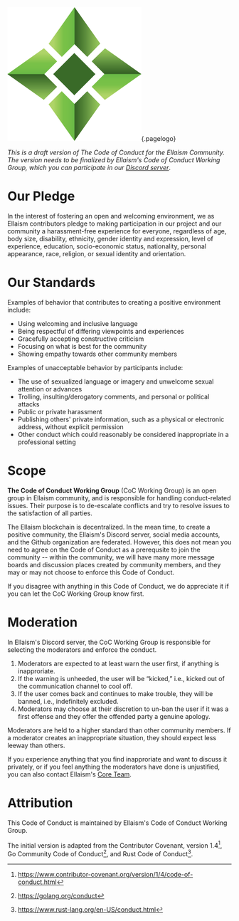 ![Logo](/uploads/logo.png "Logo"){.pagelogo}
<!-- TITLE: Code Of Conduct -->
<!-- SUBTITLE: Ellaism - A stable network with no premine and no dev fees -->


*This is a draft version of The Code of Conduct for the Ellaism Community. The version needs to be finalized by Ellaism's Code of Conduct Working Group, which you can participate in our [Discord server](https://discord.gg/gz9tURY)*.

# Our Pledge

In the interest of fostering an open and welcoming environment, we as Ellaism contributors pledge to making participation in our project and our community a harassment-free experience for everyone, regardless of age, body size, disability, ethnicity, gender identity and expression, level of experience, education, socio-economic status, nationality, personal appearance, race, religion, or sexual identity and orientation.

# Our Standards

Examples of behavior that contributes to creating a positive environment include:

* Using welcoming and inclusive language
* Being respectful of differing viewpoints and experiences
* Gracefully accepting constructive criticism
* Focusing on what is best for the community
* Showing empathy towards other community members

Examples of unacceptable behavior by participants include:

* The use of sexualized language or imagery and unwelcome sexual attention or advances
* Trolling, insulting/derogatory comments, and personal or political attacks
* Public or private harassment
* Publishing others' private information, such as a physical or electronic address, without explicit permission
* Other conduct which could reasonably be considered inappropriate in a professional setting
  
# Scope

**The Code of Conduct Working Group** (CoC Working Group) is an open group in Ellaism community, and is responsible for handling conduct-related issues. Their purpose is to de-escalate conflicts and try to resolve issues to the satisfaction of all parties.

The Ellaism blockchain is decentralized. In the mean time, to create a positive community, the Ellaism's Discord server, social media accounts, and the Github organization are federated. However, this does not mean you need to agree on the Code of Conduct as a prerequsite to join the community -- within the community, we will have many more message boards and discussion places created by community members, and they may or may not choose to enforce this Code of Conduct.

If you disagree with anything in this Code of Conduct, we do appreciate it if you can let the CoC Working Group know first.

# Moderation

In Ellaism's Discord server, the CoC Working Group is responsible for selecting the moderators and enforce the conduct.

1. Moderators are expected to at least warn the user first, if anything is inapproriate.
2. If the warning is unheeded, the user will be “kicked,” i.e., kicked out of the communication channel to cool off.
3. If the user comes back and continues to make trouble, they will be banned, i.e., indefinitely excluded.
4. Moderators may choose at their discretion to un-ban the user if it was a first offense and they offer the offended party a genuine apology.

Moderators are held to a higher standard than other community members. If a moderator creates an inappropriate situation, they should expect less leeway than others.

If you experience anything that you find inapproriate and want to discuss it privately, or if you feel anything the moderators have done is unjustified, you can also contact Ellaism's [Core Team](mailto:core@ellaism.org).

# Attribution

This Code of Conduct is maintained by Ellaism's Code of Conduct Working Group.

The initial version is adapted from the Contributor Covenant, version 1.4[^1], Go Community Code of Conduct[^2], and Rust Code of Conduct[^3].

[^1]: https://www.contributor-covenant.org/version/1/4/code-of-conduct.html
[^2]: https://golang.org/conduct
[^3]: https://www.rust-lang.org/en-US/conduct.html